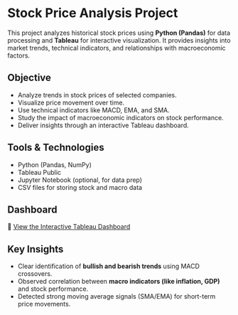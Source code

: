 # Stock Price Analysis Project

This project analyzes historical stock prices using **Python (Pandas)** for data processing and **Tableau** for interactive visualization. It provides insights into market trends, technical indicators, and relationships with macroeconomic factors.

## Objective

- Analyze trends in stock prices of selected companies.
- Visualize price movement over time.
- Use technical indicators like MACD, EMA, and SMA.
- Study the impact of macroeconomic indicators on stock performance.
- Deliver insights through an interactive Tableau dashboard.

## Tools & Technologies

- Python (Pandas, NumPy)
- Tableau Public
- Jupyter Notebook (optional, for data prep)
- CSV files for storing stock and macro data

##  Dashboard
🔗 [View the Interactive Tableau Dashboard](https://public.tableau.com/app/profile/siddahrth.supekar/viz/StockPriceAnalysisDashboard_17479425794380/Dashboard2)

## Key Insights

- Clear identification of **bullish and bearish trends** using MACD crossovers.
- Observed correlation between **macro indicators (like inflation, GDP)** and stock performance.
- Detected strong moving average signals (SMA/EMA) for short-term price movements.
